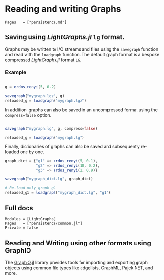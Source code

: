 # Reading and writing Graphs

```@index
Pages   = ["persistence.md"]
```

## Saving using *LightGraphs.jl* `lg` format.

Graphs may be written to I/O streams and files using the `savegraph` function and read with the `loadgraph` function. The default graph format is a bespoke compressed *LightGraphs.jl* format `LG`.

### Example

```julia

g = erdos_renyi(5, 0.2)

savegraph("mygraph.lgz", g)
reloaded_g = loadgraph("mygraph.lgz")
```

In addition, graphs can also be saved in an uncompressed format using the `compress=false` option.

```julia

savegraph("mygraph.lg", g, compress=false)

reloaded_g = loadgraph("mygraph.lg")
```

Finally, dictionaries of graphs can also be saved and subsequently re-loaded one by one.

```julia
graph_dict = {"g1" => erdos_renyi(5, 0.1),
              "g2" => erdos_renyi(10, 0.2),
              "g3" => erdos_renyi(2, 0.9)}

savegraph("mygraph_dict.lg", graph_dict)

# Re-load only graph g1
reloaded_g1 = loadgraph("mygraph_dict.lg", "g1")
```

## Full docs

```@autodocs
Modules = [LightGraphs]
Pages   = ["persistence/common.jl"]
Private = false
```

## Reading and Writing using other formats using GraphIO

The [GraphIO.jl](https://github.com/JuliaGraphs/GraphIO.jl) library provides tools for importing and exporting graph objects using common file types like edgelists, GraphML, Pajek NET, and more.
